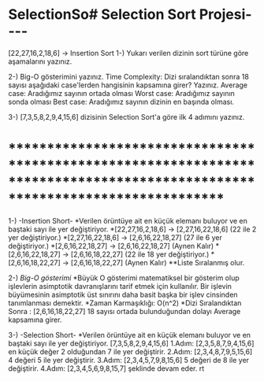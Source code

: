 # SelectionSo# Selection Sort Projesi----

[22,27,16,2,18,6] -> Insertion Sort
1-) Yukarı verilen dizinin sort türüne göre aşamalarını yazınız.

2-) Big-O gösterimini yazınız.
    Time Complexity: Dizi sıralandıktan sonra 18 sayısı aşağıdaki case'lerden hangisinin kapsamına girer? Yazınız.
   Average case: Aradığımız sayının ortada olması
   Worst case: Aradığımız sayının sonda olması
   Best case: Aradığımız sayının dizinin en başında olması.

3-) [7,3,5,8,2,9,4,15,6] dizisinin Selection Sort'a göre ilk 4 adımını yazınız.

# ****************************************************************************************************************************

1-)
-Insertion Short-
*Verilen örüntüye ait en küçük elemanı buluyor ve en baştaki sayı ile yer değiştiriyor.
*[22,27,16,2,18,6] -> [2,27,16,22,18,6] (22 ile 2 yer değiştiriyor.)
*[2,27,16,22,18,6] -> [2,6,16,22,18,27] (27 ile 6 yer değiştiriyor.)
*[2,6,16,22,18,27] -> [2,6,16,22,18,27] (Aynen Kalır)
*[2,6,16,22,18,27] -> [2,6,16,18,22,27] (22 ile 18 yer değiştiriyor.)
*[2,6,16,18,22,27] -> [2,6,16,18,22,27] (Aynen Kalır) **Liste Sıralanmış olur.

2-)
*Big-O gösterimi*
*Büyük O gösterimi matematiksel bir gösterim olup işlevlerin asimptotik davranışlarını tarif etmek için kullanılır. 
Bir işlevin büyümesinin asimptotik üst sınırını daha basit başka bir işlev cinsinden tanımlanması demektir.
*Zaman Karmaşıklığı: O(n^2)
*Dizi Sıralandıktan Sonra : [2,6,16,18,22,27] 18 sayısı ortada bulunduğundan dolayı Average kapsamına girer.


3-)
-Selection Short-
*Verilen örüntüye ait en küçük elemanı buluyor ve en baştaki sayı ile yer değiştiriyor.
        [7,3,5,8,2,9,4,15,6]
1.Adım: [2,3,5,8,7,9,4,15,6] en küçük değer 2 olduğundan 7 ile yer değiştirir.
2.Adım: [2,3,4,8,7,9,5,15,6] 4 değeri 5 ile yer değiştirir.
3.Adım: [2,3,4,5,7,9,8,15,6] 5 değeri de 8 ile yer değiştirir.
4.Adım: [2,3,4,5,6,9,8,15,7] şeklinde devam eder.
rt
